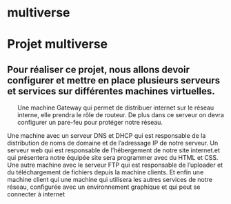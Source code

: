 # multiverse
<h1 style="red">Projet multiverse</h1>

<h2>Pour réaliser ce projet, nous allons devoir configurer et mettre en place plusieurs serveurs et services sur différentes machines virtuelles.</h2>

<ul>Une machine Gateway qui permet de distribuer internet sur le réseau interne, elle prendra le rôle de routeur. De plus dans ce serveur on devra configurer un pare-feu pour protéger notre réseau.</ul>
Une machine avec un serveur DNS et DHCP qui est responsable de la distribution de noms de domaine et de l’adressage IP de notre serveur.
Un serveur web qui est responsable de l’hébergement de notre site internet.et qui présentera notre équipée site sera programmer avec du HTML et CSS.
Une autre machine avec le serveur FTP qui est responsable de l’uploader et du téléchargement de fichiers depuis la machine clients.
Et enfin une machine client qui une machine qui utilisera les autres services de notre réseau, configurée avec un environnement graphique et qui peut se connecter à internet
</p>
